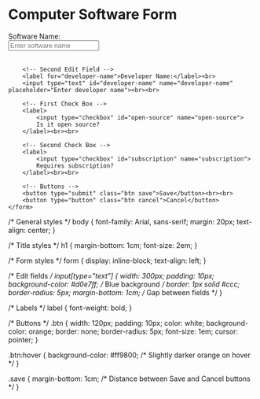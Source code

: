 <!DOCTYPE html>
<html lang="en">
<head>
    <meta charset="UTF-8">
    <meta name="viewport" content="width=device-width, initial-scale=1.0">
    <title>Computer Software Form</title>
    <link rel="stylesheet" href="styles.css">
</head>
<body>
    <h1>Computer Software Form</h1>
    <form>
        <!-- First Edit Field -->
        <label for="software-name">Software Name:</label><br>
        <input type="text" id="software-name" name="software-name" placeholder="Enter software name"><br><br>

        <!-- Second Edit Field -->
        <label for="developer-name">Developer Name:</label><br>
        <input type="text" id="developer-name" name="developer-name" placeholder="Enter developer name"><br><br>

        <!-- First Check Box -->
        <label>
            <input type="checkbox" id="open-source" name="open-source">
            Is it open source?
        </label><br><br>

        <!-- Second Check Box -->
        <label>
            <input type="checkbox" id="subscription" name="subscription">
            Requires subscription?
        </label><br><br>

        <!-- Buttons -->
        <button type="submit" class="btn save">Save</button><br><br>
        <button type="button" class="btn cancel">Cancel</button>
    </form>
</body>
</html>
/* General styles */
body {
    font-family: Arial, sans-serif;
    margin: 20px;
    text-align: center;
}

/* Title styles */
h1 {
    margin-bottom: 1cm;
    font-size: 2em;
}

/* Form styles */
form {
    display: inline-block;
    text-align: left;
}

/* Edit fields */
input[type="text"] {
    width: 300px;
    padding: 10px;
    background-color: #d0e7ff; /* Blue background */
    border: 1px solid #ccc;
    border-radius: 5px;
    margin-bottom: 1cm; /* Gap between fields */
}

/* Labels */
label {
    font-weight: bold;
}

/* Buttons */
.btn {
    width: 120px;
    padding: 10px;
    color: white;
    background-color: orange;
    border: none;
    border-radius: 5px;
    font-size: 1em;
    cursor: pointer;
}

.btn:hover {
    background-color: #ff9800; /* Slightly darker orange on hover */
}

.save {
    margin-bottom: 1cm; /* Distance between Save and Cancel buttons */
}

